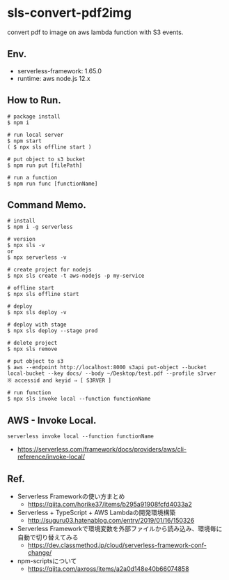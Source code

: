 # sls-convert-pdf2img
convert pdf to image on aws lambda function with S3 events.

## Env.
* serverless-framework: 1.65.0
* runtime: aws node.js 12.x


## How to Run.

```
# package install
$ npm i

# run local server
$ npm start
( $ npx sls offline start )

# put object to s3 bucket
$ npm run put [filePath]

# run a function
$ npm run func [functionName]

```

## Command Memo.

```
# install
$ npm i -g serverless

# version
$ npx sls -v
or
$ npx serverless -v

# create project for nodejs
$ npx sls create -t aws-nodejs -p my-service

# offline start
$ npx sls offline start

# deploy
$ npx sls deploy -v

# deploy with stage
$ npx sls deploy --stage prod

# delete project
$ npx sls remove

# put object to s3
$ aws --endpoint http://localhost:8000 s3api put-object --bucket local-bucket --key docs/ --body ~/Desktop/test.pdf --profile s3rver
※ accessid and keyid ⇒ [ S3RVER ]

# run function
$ npx sls invoke local --function functionName

```

## AWS - Invoke Local.

```
serverless invoke local --function functionName
```
* https://serverless.com/framework/docs/providers/aws/cli-reference/invoke-local/


## Ref.
* Serverless Frameworkの使い方まとめ
	* https://qiita.com/horike37/items/b295a91908fcfd4033a2
* Serverless + TypeScript + AWS Lambdaの開発環境構築
	* http://suguru03.hatenablog.com/entry/2019/01/16/150326
* Serverless Frameworkで環境変数を外部ファイルから読み込み、環境毎に自動で切り替えてみる
	* https://dev.classmethod.jp/cloud/serverless-framework-conf-change/
* npm-scriptsについて
	* https://qiita.com/axross/items/a2a0d148e40b66074858
